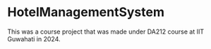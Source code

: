 # HotelManagementSystem
This was a course project that was made under DA212 course at IIT Guwahati in 2024.
